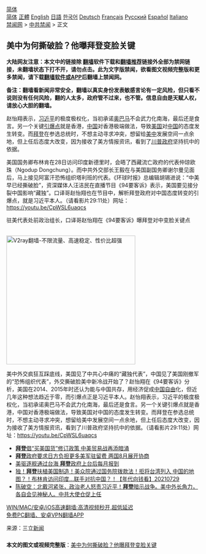  <!-- 面包屑导航 --> <div class="breadcrumb"><!-- GTranslate: https://gtranslate.io/ -->  <div class="switcher notranslate">  <div class="selected">  <a href="#" onclick="return false;"> 简体</a>  </div>  <div class="option">  <a href="https://www.bannedbook.org" onclick="doGTranslate('zh-CN|zh-CN');jQuery('div.switcher div.selected a').html(jQuery(this).html());return false;" title="简体中文" class="nturl selected"> 简体</a>  <a href="https://www.bannedbook.org/zh-tw/" onclick="doGTranslate('zh-CN|zh-TW');jQuery('div.switcher div.selected a').html(jQuery(this).html());return false;" title="繁體中文" class="nturl"> 正體</a>  <a href="https://www.bannedbook.org/en/" onclick="doGTranslate('zh-CN|en');jQuery('div.switcher div.selected a').html(jQuery(this).html());return false;" title="English" class="nturl"> English</a>  <a href="https://www.bannedbook.org/ja/" onclick="doGTranslate('zh-CN|ja');jQuery('div.switcher div.selected a').html(jQuery(this).html());return false;" title="日本語" class="nturl"> 日語</a>  <a href="https://www.bannedbook.org/ko/" onclick="doGTranslate('zh-CN|ko');jQuery('div.switcher div.selected a').html(jQuery(this).html());return false;" title="한국어" class="nturl"> 한국어</a>  <a href="https://www.bannedbook.org/de/" onclick="doGTranslate('zh-CN|de');jQuery('div.switcher div.selected a').html(jQuery(this).html());return false;" title="Deutsch" class="nturl"> Deutsch</a>  <a href="https://www.bannedbook.org/fr/" onclick="doGTranslate('zh-CN|fr');jQuery('div.switcher div.selected a').html(jQuery(this).html());return false;" title="Français" class="nturl"> Français</a>  <a href="https://www.bannedbook.org/ru/" onclick="doGTranslate('zh-CN|ru');jQuery('div.switcher div.selected a').html(jQuery(this).html());return false;" title="Русский" class="nturl"> Русский</a>  <a href="https://www.bannedbook.org/es/" onclick="doGTranslate('zh-CN|es');jQuery('div.switcher div.selected a').html(jQuery(this).html());return false;" title="Español" class="nturl"> Español</a>  <a href="https://www.bannedbook.org/it/" onclick="doGTranslate('zh-CN|it');jQuery('div.switcher div.selected a').html(jQuery(this).html());return false;" title="Italiano" class="nturl"> Italiano</a>  </div>  </div>      <div class='breadcrumb-sub'><!-- Breadcrumb NavXT 6.3.0 --> <a href="https://www.bannedbook.org/" class="home">禁闻网</a> &gt; <a href="https://www.bannedbook.org/bnews/cbnews/" class="category">中共禁闻</a> &gt; 正文</div></div><h2>美中为何撕破脸？他曝拜登变脸关键</h2> <p class="notice"><b>大陆网友注意：本文中的链接除 <a href="https://github.com/bannedbook/fanqiang" >翻墙</a>软件下载和<a href="https://github.com/killgcd/justmysocks/blob/master/README.md">翻墙推荐</a>链接外全部为禁网链接，未翻墙状态下打不开，请勿点击。此为文字版禁闻，欲看图文视频完整版和更多禁闻，请下载<a href="https://github.com/bannedbook/fanqiang">翻墙软件或APP</a>后翻墙上禁闻网。</p><p>备注：翻墙看新闻非常安全，翻墙以真实身份发表敏感言论有一定风险，但只看不说则没有任何风险，翻的人太多，政府管不过来，也不管。信息自由是天赋人权，请放心大胆的翻墙。</b></p>  <div class="entry"> <p id="summary">赵怡翔表示，<a href="https://www.bannedbook.org/bnews/tag/%e4%b9%a0%e8%bf%91%e5%b9%b3/" class="st_tag internal_tag" rel="tag" title="标签 习近平 下的日志">习近平</a>的极度极权化，当初承诺<a href="https://www.bannedbook.org/bnews/tag/%e5%a5%a5%e5%b7%b4%e9%a9%ac/" class="st_tag internal_tag" rel="tag" title="标签 奥巴马 下的日志">奥巴马</a>不会武力化南海，最后还是食言。另一个关键<a href="https://www.bannedbook.org/bnews/tag/%E5%BC%95%E7%88%86%E7%82%B9/" class="st_tag internal_tag" rel="tag" title="标签 引爆点 下的日志">引爆点</a>就是香港，<span class='wp_keywordlink_affiliate'><a href="https://www.bannedbook.org/" title="中国" target="_blank">中国</a></span>对香港极端做法，导致<a href="https://www.bannedbook.org/bnews/tag/%e7%be%8e%e5%9b%bd/" class="st_tag internal_tag" rel="tag" title="标签 美国 下的日志">美国</a>对<a href="https://www.bannedbook.org/bnews/tag/%E4%B8%AD%E5%9B%BD/" class="st_tag internal_tag" rel="tag" title="标签 中国 下的日志">中国</a>的态度发生转变。而<a href="https://www.bannedbook.org/bnews/tag/%e6%8b%9c%e7%99%bb/" class="st_tag internal_tag" rel="tag" title="标签 拜登 下的日志">拜登</a>在参选总统时，不想主动寻求冲突，想留给<a href="https://www.bannedbook.org/bnews/tag/%e7%be%8e%e4%b8%ad/" class="st_tag internal_tag" rel="tag" title="标签 美中 下的日志">美中</a>发展空间一点余地，但上任后态度大改变，因为接收了美方情报资讯，看到了<a href="https://www.bannedbook.org/bnews/tag/%e5%b7%9d%e6%99%ae%e6%94%bf%e5%ba%9c/" class="st_tag internal_tag" rel="tag" title="标签 川普政府 下的日志">川普政府</a>坚持抗中的依据。</p> <p>美国国务卿布林肯在28日访问印度新德里时，会晤了西藏流亡政府的代表仲琼欧珠（Ngodup Dongchung）。而中共外交部长王毅在与美国副国务卿谢尔曼见面后，马上接见阿富汗恐怖组织塔利班的代表。《环球时报》总编辑胡锡进说：“中美早已经撕破脸”，资深媒体人汪洁民在直播节目《94要客诉》表示，美国要见接分裂中国影响“藏独”。口译哥赵怡翔也在节目中，解析拜登政府对中国态度转变的引爆点，就是习近平本人。（请看影片29:11处）网址：<a href="https://youtu.be/CpWSL6uaqcs">https://youtu.be/CpWSL6uaqcs</a></p>  <p>驻美代表处前政治组长，口译哥赵怡翔在《94要客诉》曝拜登对中变脸关键点</p> <p></p>  <p><br/><a href="https://github.com/bannedbook/fanqiang/wiki/V2ray%E6%9C%BA%E5%9C%BA"><img src="https://raw.githubusercontent.com/bannedbook/fanqiang/master/v2ss/images/v2free.jpg" width="336" alt="V2ray翻墙-不限流量、高速稳定、性价比超强"></a><br/></p> <p>美中外交疯狂互踩底线，美国见了中共心中痛的“藏独代表”，中国见了美国刚撤军的“恐怖组织代表”，外交撕破脸美中新冷战开始了？赵怡翔在《94要客诉》分析，美国在2014、2015年时还认为能与中国共存，用经济促成<span class='wp_keywordlink'><a href="https://www.bannedbook.org/forum19/" title="自由中国人权论坛" target="_blank">中国自由</a></span>化，但近几年这种想法趋近于零，而引爆点正是习近平本人。赵怡翔表示，习近平的极度极权化，当初承诺奥巴马不会武力化南海，最后还是食言。另一个关键引爆点就是香港，中国对香港极端做法，导致美国对中国的态度发生转变。而拜登在参选总统时，不想主动寻求冲突，想留给美中发展空间一点余地，但上任后态度大改变，因为接收了美方情报资讯，看到了川普政府坚持抗中的依据。（请看影片29:11处）网址：<a href="https://youtu.be/CpWSL6uaqcs">https://youtu.be/CpWSL6uaqcs</a></p>  <ul class='op-related-articles' title='相关阅读'> <li><a href='https://www.bannedbook.org/bnews/topimagenews/20210730/1596693.html' target='_blank'><b>拜登</b>倡“买美国货”修订政策 中美贸易战再添暗涌</a></li> <li><a href='https://www.bannedbook.org/bnews/worldnews/20210730/1596634.html' target='_blank'><b>拜登</b>政府要求日方负担更多美军驻留费 两国8月展开协商</a></li> <li><a href='https://www.bannedbook.org/bnews/headline/20210729/1596613.html' target='_blank'>美驱逐舰通过台海 <b>拜登</b>政府上台后每月报到</a></li> <li><a href='https://www.bannedbook.org/bnews/taiwannews/20210729/1596550.html' target='_blank'>独！<b>拜登</b>扶植美国制造！美众院通过国务院拨款法！拒将台湾列入 中国的地图？！布林肯访问印度…联手对抗中国？！【年代向钱看】20210729</a></li> <li><a href='https://www.bannedbook.org/bnews/bannedvideo/20210729/1596488.html' target='_blank'>陈破空：北戴河紧张，政治老人怒责习近平！<b>拜登</b>暗示战争。美中外长角力，各自会见神秘人。中共大使仓促上任</a></li> </ul> <p class="texttj"> <a href="https://github.com/bannedbook/fanqiang/wiki/V2ray%E6%9C%BA%E5%9C%BA" target="_blank">WIN/MAC/安卓/iOS高速翻墙:高清视频秒开,超低延迟</a><br/> <a href="https://github.com/bannedbook/fanqiang/wiki/%E7%A6%81%E9%97%BB%E7%BD%91%E5%AE%89%E5%8D%93%E7%BF%BB%E5%A2%99%E6%96%B0%E9%97%BBAPP" target="_blank">免费PC翻墙、安卓VPN翻墙APP</a></p><p> 来源：三立<span class='wp_keywordlink_affiliate'><a href="https://www.bannedbook.org/" title="新闻">新闻</a></span> </p> <a name='sharetosocial'></a>  <div style="margin-bottom:5px;padding-bottom:5px;clear:both"> <div id="archive-pix-1" class="banner-ads"> <!-- AuctionX Display platform tag START --> <div id="26318x728x90x621x_ADSLOT2" clicktrack="%%CLICK_URL_ESC%%"></div> <!-- AuctionX Display platform tag END --> </div> <div id="archive-pix-2" class="banner-ads"> <!-- AuctionX Display platform tag START --> <div id="26315x300x250x621x_ADSLOT2" clicktrack="%%CLICK_URL_ESC%%"></div> <!-- AuctionX Display platform tag END --> </div> </div>  <div id="archive-pix-1" class="banner-ads"> <!-- AuctionX Display platform tag START --> <div id="26318x728x90x621x_ADSLOT3" clicktrack="%%CLICK_URL_ESC%%"></div> <!-- AuctionX Display platform tag END --> </div> <div><b>本文的图文或视频完整版</b>：<a href='https://www.bannedbook.org/bnews/cbnews/20210730/1596696.html'>美中为何撕破脸？他曝拜登变脸关键</a></div>  </div><!--END ENTRY--> 